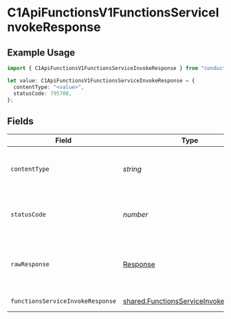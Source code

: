 # C1ApiFunctionsV1FunctionsServiceInvokeResponse

## Example Usage

```typescript
import { C1ApiFunctionsV1FunctionsServiceInvokeResponse } from "conductorone-sdk-typescript/sdk/models/operations";

let value: C1ApiFunctionsV1FunctionsServiceInvokeResponse = {
  contentType: "<value>",
  statusCode: 795708,
};
```

## Fields

| Field                                                                                                 | Type                                                                                                  | Required                                                                                              | Description                                                                                           |
| ----------------------------------------------------------------------------------------------------- | ----------------------------------------------------------------------------------------------------- | ----------------------------------------------------------------------------------------------------- | ----------------------------------------------------------------------------------------------------- |
| `contentType`                                                                                         | *string*                                                                                              | :heavy_check_mark:                                                                                    | HTTP response content type for this operation                                                         |
| `statusCode`                                                                                          | *number*                                                                                              | :heavy_check_mark:                                                                                    | HTTP response status code for this operation                                                          |
| `rawResponse`                                                                                         | [Response](https://developer.mozilla.org/en-US/docs/Web/API/Response)                                 | :heavy_check_mark:                                                                                    | Raw HTTP response; suitable for custom response parsing                                               |
| `functionsServiceInvokeResponse`                                                                      | [shared.FunctionsServiceInvokeResponse](../../../sdk/models/shared/functionsserviceinvokeresponse.md) | :heavy_minus_sign:                                                                                    | Successful response                                                                                   |